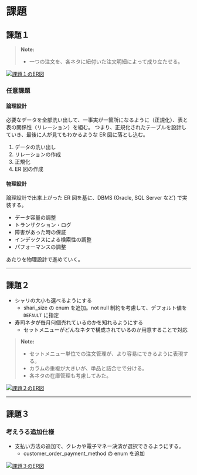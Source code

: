 # 課題

## 課題１

> **Note:**
>
> - 一つの注文を、各ネタに紐付いた注文明細によって成り立たせる。

[![課題１のER図](https://mermaid.ink/img/pako:eNp9k09v0zAchr-K5XP6BXJDpIMw2kxtd4tUuY63WGrs4NgaUzuJthIMpAou5QIXEBIwpAk0EEhM2oexGthpXwG3TtqwMk7548evHv9eeQAxjwh0IREeRfsCJSEL2e3ddido1FtgOKzV-AAELc98uCDtI0yyyvogZADgGAmEJREAq0zyhIgujcDONgjh5Zv389O3vhfCBSjJQ7lmGErICpm_mFqGMkn2q1FpzBnpMpX0zN8Sv3z18_fHL79mJ_Pn3xf7jkJmHRfCw0K45tU7t_z7xhtzJhFlWUld0-YiqjjnZx_yl09K538fbmvzcD3O-wSxNWZTU8HNyDISrZLzH8d6dFG1LkWX8kPQ3m3f9Y11jLJrwE3eW__zzlQW0xWlJ1M9viipctqWeaAQk1QerrB89rnwtE6DG5J3NpOXXVugKNqubxRtmVRQXIEevctPv1mOmOoLCCOzhYu1nx5_0pPHevxVT06uzo-bQbPugEbQ8reDhu-Apn_Hb5mnFzQdcM9vBJ3g6vzp33UdUBlzJbsHKEM9ukgezfToLH_2Wo-mxeGhA02hCaKRuSjLGYRQxiQhIXTNa0T2kOrLJWxQlUbGsx5RyQV091A_Iw5ESvL2IcPQlUKREiquXEEd_QGioGZu)](https://mermaid.live/edit#pako:eNp9k09v0zAchr-K5XP6BXJDpIMw2kxtd4tUuY63WGrs4NgaUzuJthIMpAou5QIXEBIwpAk0EEhM2oexGthpXwG3TtqwMk7548evHv9eeQAxjwh0IREeRfsCJSEL2e3ddido1FtgOKzV-AAELc98uCDtI0yyyvogZADgGAmEJREAq0zyhIgujcDONgjh5Zv389O3vhfCBSjJQ7lmGErICpm_mFqGMkn2q1FpzBnpMpX0zN8Sv3z18_fHL79mJ_Pn3xf7jkJmHRfCw0K45tU7t_z7xhtzJhFlWUld0-YiqjjnZx_yl09K538fbmvzcD3O-wSxNWZTU8HNyDISrZLzH8d6dFG1LkWX8kPQ3m3f9Y11jLJrwE3eW__zzlQW0xWlJ1M9viipctqWeaAQk1QerrB89rnwtE6DG5J3NpOXXVugKNqubxRtmVRQXIEevctPv1mOmOoLCCOzhYu1nx5_0pPHevxVT06uzo-bQbPugEbQ8reDhu-Apn_Hb5mnFzQdcM9vBJ3g6vzp33UdUBlzJbsHKEM9ukgezfToLH_2Wo-mxeGhA02hCaKRuSjLGYRQxiQhIXTNa0T2kOrLJWxQlUbGsx5RyQV091A_Iw5ESvL2IcPQlUKREiquXEEd_QGioGZu)

### 任意課題

#### 論理設計

必要なデータを全部洗い出して、一事実が一箇所になるように（正規化）、表と表の関係性（リレーション）を組む。
つまり、正規化されたテーブルを設計していき、最後に人が見てもわかるような ER 図に落とし込む。

1. データの洗い出し
2. リレーションの作成
3. 正規化
4. ER 図の作成

#### 物理設計

論理設計で出来上がった ER 図を基に、DBMS (Oracle, SQL Server など) で実装する。

- データ容量の調整
- トランザクション・ログ
- 障害があった時の保証
- インデックスによる検索性の調整
- パフォーマンスの調整

あたりを物理設計で進めていく。

---

## 課題２

- シャリの大小も選べるようにする
  - shari_size の enum を追加。not null 制約を考慮して、デフォルト値を `DEFAULT` に指定
- 寿司ネタが毎月何個売れているのかを知れるようにする
  - セットメニューがどんなネタで構成されているのか用意することで対応

> **Note:**
>
> - セットメニュー単位での注文管理が、より容易にできるように表現する。
> - カラムの重複が大きいが、単品と詰合せで分ける。
> - 各ネタの在庫管理も考慮してみた。

[![課題２のER図](https://mermaid.ink/img/pako:eNq9lstO20AUhl_F8jp5gewoSWhEQhAJO0vRxB7IqPFMao9FaYJUJ6qaXhBIFVUlWPSCxE2KqFBFVVB5mJEDrHiFOh7b8RXaRbvLjL9z5v99zpy4K8pEgWJOhFoegVUNqBKW8OxyrV6tFJaEXi-bJV2hupS3Fzmh0wYy1CXM15OHPfdhtlZamCsXsqV6oWKDMsEUIJyMzlYrj6opZCiPE9WLH5CtLtZL1QU7ugX8wEDWUNx0PzEs4bzacu1x6aHkzo4H8YVrMsWekzVrv9fZeY_0DroXSkkXKFJXwoIgt4AGZAo1QTZ0SlSoNZAiLM4Lknj7-cAafSnlJXECUviMThkMVOgj1vYmZxCmcDWYqtMiGDawoTbtXQ-_3b24Ofp2vXNsbZ1P4ja8akcEEU0JqBmfHY4_vPLUJMsuxmU3CWlDgKcYz9rRiN2ROlT8zOMfQ2ZeBfWEapyoTUd4tQ0biELV12ltfrTemzzn7aeX17ujuGbfWTEaEWd1Q2-hCMsGm6x_5bHeW-fkUwNgiuh6BB7vnIa8Bdoj0ZpM1CYJO2P9CzYYsMHwb8xFghLqxw-K4skWORywGOGjLhMu_58Usnh_Ib2eWkO0RQzaWAM6aKKJGnOHmWfjN3vMdG8EtHtf0O3TkH3Gc-goPmeDr2xwzMyRtX9gnW7dXQ7zheLMcrmeEcozS3OFjFCrzJTLd5evU0p2r5dw5YoPVu6_u-Hjq5vS5otpbe4MII650ydIxWYQJzsakmPoi_3x6Lsrho_gbkpPOmJujk5Z37S2h6y_xczd8EB0SFdPBIyPRQf2JEXpmKrE2xm-LinS0qZHBGfmibV9wsxfrP-O9d_GX_pG-J_ln5eMEvmJD1l7h9bPk-mNFjOiPb9VgBT7s8ORIom0BVUoiTn7pwJXgNGmDmyjRkcBFBYURIkm5lZAW4cZERiU1Nax7G9wyv2CcXc3fgPnRJ3A)](https://mermaid.live/edit#pako:eNq9lstO20AUhl_F8jp5gewoSWhEQhAJO0vRxB7IqPFMao9FaYJUJ6qaXhBIFVUlWPSCxE2KqFBFVVB5mJEDrHiFOh7b8RXaRbvLjL9z5v99zpy4K8pEgWJOhFoegVUNqBKW8OxyrV6tFJaEXi-bJV2hupS3Fzmh0wYy1CXM15OHPfdhtlZamCsXsqV6oWKDMsEUIJyMzlYrj6opZCiPE9WLH5CtLtZL1QU7ugX8wEDWUNx0PzEs4bzacu1x6aHkzo4H8YVrMsWekzVrv9fZeY_0DroXSkkXKFJXwoIgt4AGZAo1QTZ0SlSoNZAiLM4Lknj7-cAafSnlJXECUviMThkMVOgj1vYmZxCmcDWYqtMiGDawoTbtXQ-_3b24Ofp2vXNsbZ1P4ja8akcEEU0JqBmfHY4_vPLUJMsuxmU3CWlDgKcYz9rRiN2ROlT8zOMfQ2ZeBfWEapyoTUd4tQ0biELV12ltfrTemzzn7aeX17ujuGbfWTEaEWd1Q2-hCMsGm6x_5bHeW-fkUwNgiuh6BB7vnIa8Bdoj0ZpM1CYJO2P9CzYYsMHwb8xFghLqxw-K4skWORywGOGjLhMu_58Usnh_Ib2eWkO0RQzaWAM6aKKJGnOHmWfjN3vMdG8EtHtf0O3TkH3Gc-goPmeDr2xwzMyRtX9gnW7dXQ7zheLMcrmeEcozS3OFjFCrzJTLd5evU0p2r5dw5YoPVu6_u-Hjq5vS5otpbe4MII650ydIxWYQJzsakmPoi_3x6Lsrho_gbkpPOmJujk5Z37S2h6y_xczd8EB0SFdPBIyPRQf2JEXpmKrE2xm-LinS0qZHBGfmibV9wsxfrP-O9d_GX_pG-J_ln5eMEvmJD1l7h9bPk-mNFjOiPb9VgBT7s8ORIom0BVUoiTn7pwJXgNGmDmyjRkcBFBYURIkm5lZAW4cZERiU1Nax7G9wyv2CcXc3fgPnRJ3A)

---

## 課題３

### 考えうる追加仕様

- 支払い方法の追加で、クレカや電子マネー決済が選択できるようにする。
  - customer_order_payment_method の enum を追加

[![課題３のER図](https://mermaid.ink/img/pako:eNq9lstO20AUhl_F8jp5gezSxIGIhKAkLCpZigZ7IFZjT2qPRWmCVCeqGtpGILVBlWDRCxI3KaVCFW1B5WFGNrDiFTqx48RXoIt2lxl_58z_zzk-cYsVkAjZFAvVrARWVCDzCq9kFivVUpErM-12MolaTKmcpYsU02wAAWq84qxHD9vjh8lKfn6mwCXzVa5IQQEpGEhKNJopFR-VYkhfHjuqHT4gWVqo5kvzNLoOJoGerL646X5kWMR5lcXKbP6-5PaOCzmLsckYe3bWJL3XzJxLugfdCcWk8xSpxSsMI9SBCgQMVUbQNYxkqNYkkVmYY3j25tO-Ofycz_LsCMTwGZ4yCpDhBDG3-g4jKRiueFM160iBNUWXl-iui9_snF8ffrsaHJmbZ6O4dbfaAUFIFT1qrNMDa_uVqyZadi4sewmhBgTKFHOyNlVEO1KD4iSz9aNHjEsnCFLFoQiwJkMF12SI68gOe__V2hhY2z-t08HtRS-TrswmGK5WLM1zjxNMpsxl89VaJl3O3l5seG36WifSsiYpKw1YkzCUJ_bN_gfzneFIvfn48mpnGL6KyYXlghFhVtO1uhRgSbdPOpcu6xbTIZ_qQMESXgvA1uDE583TdZHWBCQvIb8z0jkn3S7p9v7GXCAooi2cg4J4tEUH9lgM8EGXETPlIYXM3V1It1VXJdphOq6tAg0sSSM1xoAYp9brXWL0PQ2q0dMkesZzaCs-I90vpHtEjKG5t2-ebNKezHK59GKhmmAK6fIMl2AqxXShEGzH8KB7QOVy91buv7txpmIrps0X4trcnmsONh5qXio02hyyqUpCCH2xZw2_j8U4k70V05O2mOvDE9IxzK0e6WwSY8c_Z21yrCcAhqetDbuSgnRIVeTb6X9dYqTFTY8AToxjc-uYGL9J5y3pvAlf-rr_D-uflwwj4ckEMncPzF_H0zeaTbB0yMtAEunXjC2FZ3EdypBnU_SnCJeB3sA2TFG9KQIMOVHCSGVTy6ChwQQLdIwqa4ow2XCo8YfReHf9D3UZwfM)](https://mermaid.live/edit#pako:eNq9lstO20AUhl_F8jp5gezSxIGIhKAkLCpZigZ7IFZjT2qPRWmCVCeqGtpGILVBlWDRCxI3KaVCFW1B5WFGNrDiFTqx48RXoIt2lxl_58z_zzk-cYsVkAjZFAvVrARWVCDzCq9kFivVUpErM-12MolaTKmcpYsU02wAAWq84qxHD9vjh8lKfn6mwCXzVa5IQQEpGEhKNJopFR-VYkhfHjuqHT4gWVqo5kvzNLoOJoGerL646X5kWMR5lcXKbP6-5PaOCzmLsckYe3bWJL3XzJxLugfdCcWk8xSpxSsMI9SBCgQMVUbQNYxkqNYkkVmYY3j25tO-Ofycz_LsCMTwGZ4yCpDhBDG3-g4jKRiueFM160iBNUWXl-iui9_snF8ffrsaHJmbZ6O4dbfaAUFIFT1qrNMDa_uVqyZadi4sewmhBgTKFHOyNlVEO1KD4iSz9aNHjEsnCFLFoQiwJkMF12SI68gOe__V2hhY2z-t08HtRS-TrswmGK5WLM1zjxNMpsxl89VaJl3O3l5seG36WifSsiYpKw1YkzCUJ_bN_gfzneFIvfn48mpnGL6KyYXlghFhVtO1uhRgSbdPOpcu6xbTIZ_qQMESXgvA1uDE583TdZHWBCQvIb8z0jkn3S7p9v7GXCAooi2cg4J4tEUH9lgM8EGXETPlIYXM3V1It1VXJdphOq6tAg0sSSM1xoAYp9brXWL0PQ2q0dMkesZzaCs-I90vpHtEjKG5t2-ebNKezHK59GKhmmAK6fIMl2AqxXShEGzH8KB7QOVy91buv7txpmIrps0X4trcnmsONh5qXio02hyyqUpCCH2xZw2_j8U4k70V05O2mOvDE9IxzK0e6WwSY8c_Z21yrCcAhqetDbuSgnRIVeTb6X9dYqTFTY8AToxjc-uYGL9J5y3pvAlf-rr_D-uflwwj4ckEMncPzF_H0zeaTbB0yMtAEunXjC2FZ3EdypBnU_SnCJeB3sA2TFG9KQIMOVHCSGVTy6ChwQQLdIwqa4ow2XCo8YfReHf9D3UZwfM)
